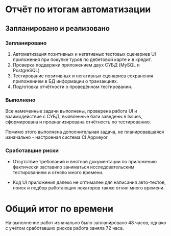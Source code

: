# Отчёт по итогам автоматизации

## Запланировано и реализовано

### Запланировано

1. Автоматизация позитивных и негативных тестовых сценариев UI приложения при покупке туров по дебетовой карте и в кредит. 
2. Проверка поддержки приложением двух СУБД (MySQL и PostgreSQL) 
3. Тестирование позитивных и негативных сценариев сохранения приложением в БД информации о транзакциях. 
4. Подготовка отчётности о проведённом тестировании. 

### Выполнено

Все намеченные задачи выполнены, проверена работа UI и взаимодействие с СУБД, выявленные баги заведены в Issues, сформирована и проанализирована отчётность по тестированию. 

Помимо этого выполнена дополнительная задача, не планировавшаяся изначально - настроеная система CI Appveyor

### Сработавшие риски

 - Отсутствие требований и внятной документации по приложению фактически заставило заниматься исследовательским тестированием и отняло много времени. 
 
 - Код UI приложения далеко не оптимален для написания авто-тестов, поиск и подбор работающих локаторов также отнял много времени. 
 
 
 # Общий итог по времени
 
  На выполнение работ изначально было запланировано 48 часов, однако с учётом сработавших рисков работа заняла 72 часа. 




